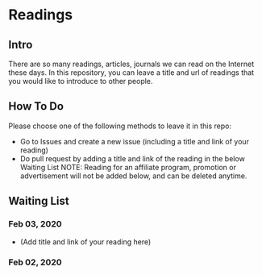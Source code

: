 # Readings

## Intro
There are so many readings, articles, journals we can read on the Internet these days. In this repository, you can leave a title and url of readings that you would like to introduce to other people.

## How To Do
Please choose one of the following methods to leave it in this repo:
- Go to Issues and create a new issue (including a title and link of your reading)
- Do pull request by adding a title and link of the reading in the below Waiting List
NOTE: Reading for an affiliate program, promotion or advertisement will not be added below, and can be deleted anytime.

## Waiting List

### Feb 03, 2020
- (Add title and link of your reading here)

### Feb 02, 2020




